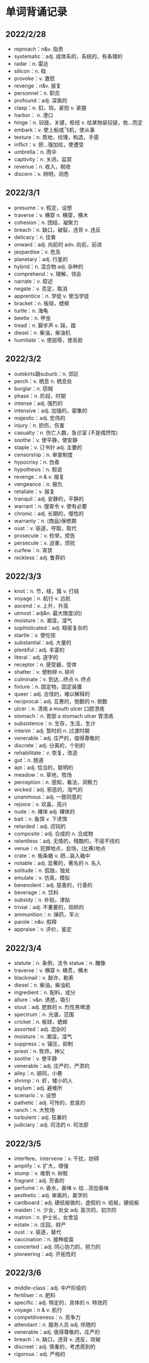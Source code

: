 # 单词背诵记录

## 2022/2/28

* reproach：n&v. 指责
* systematic：adj. 成体系的，系统的，有条理的
* radar：n. 雷达
* silicon：n. 硅
* provoke：v. 激怒
* revenge：n&v. 报复
* personnel：n. 职员
* profound：adj. 深奥的
* clasp：n. 扣，钩，紧抱 v. 紧握
* harbor： n. 港口
* hinge：n. 铰链，关键，枢纽 v. 给某物装铰链，依...而定
* embark：v. 使上船或飞机，使从事
* texture：n. 质地，纹理，构造，手感
* inflict：v. 把...强加给，使遭受
* umbrella：n. 雨伞
* captivity：n. 关闭，监禁
* revenue：n. 收入，税收
* discern：v. 辨明，洞悉

## 2022/3/1

* presume：v. 假定，设想
* traverse：v. 横穿 n. 横穿，横木
* cohesion：n. 团结，凝聚力
* breach：n. 缺口，破裂，违背 v. 违反
* delicacy：n. 佳肴
* onward：adj. 向前的 adv. 向前，前进
* jeopardise：v. 危及
* planetary：adj. 行星的
* hybrid：n. 混合物 adj. 杂种的
* comprehend：v. 理解，领会
* narrate：v. 叙述
* negate：v. 否定，取消
* apprentice：n. 学徒 v. 使当学徒
* bracket：n. 板球，蟋蟀
* turtle：n. 海龟
* beetle：n. 甲虫
* tread：n. 脚步声 v. 踩，踏
* diesel：n. 柴油，柴油机
* humiliate：v. 使屈辱，使丢脸

## 2022/3/2

* outskirts跟suburb：n. 郊区
* perch：v. 栖息 n. 栖息处
* burglar：n. 窃贼
* phase：n. 阶段，时期
* intense：adj. 强烈的
* intensive：adj. 加强的，密集的
* majestic：adj. 宏伟的
* injury：n. 损伤，伤害
* casualty：n. 伤亡人数，急诊室 (不是偶然性)
* soothe：v. 使平静，使安静
* staple：v. 订书针 adj. 主要的
* censorship：n. 审查制度
* hypocrisy：n. 伪善
* hypothesis：n. 假说
* revenge：n & v. 报复
* vengeance：n. 报仇
* retaliate：v. 报复
* tranquil：adj. 安静的，平静的
* warrant：n. 搜查令 v. 使有必要
* chronic：adj. 长期的，慢性的
* warranty：n. (商品)保修期
* oust：v. 驱逐，夺取，取代
* prosecute：v. 检举，控告
* persecute：v. 迫害，烦扰
* curfew：n. 宵禁
* reckless：adj. 鲁莽的

## 2022/3/3

* knot：n. 节，结，簇 v. 打结
* voyage：n. 航行 v. 远航
* ascend：v. 上升，升高
* utmost：adj&n. 最大限度(的)
* moisture：n. 潮湿，湿气
* sophisticated：adj. 精密复杂的
* startle：v. 使吃惊
* substantial：adj. 大量的
* plentiful：adj. 丰富的
* literal：adj. 逐字的
* receptor：n. 感受器，受体
* shatter：v. 使粉碎 n. 碎片
* culminate：v. 到达...终点 n. 终点
* fixture：n. 固定物，固定装置
* queer：adj. 古怪的，难以解释的
* reciprocal：adj. 互惠的，倒数的 n. 倒数
* ulcer：n. 溃疡                     a mouth ulcer 口腔溃疡
* stomach：n. 胃部               a stomach ulcer 胃溃疡
* subsistence：n. 生存，生活，生计
* interim：adj. 暂时的 n. 过渡时期
* venerable：adj. 庄严的，值得尊敬的
* discrete：adj. 分离的，个别的
* rehabilitate：v. 恢复，改造
* gut：n. 肠道
* apt：adj. 恰当的，聪明的
* meadow：n. 草地，牧场
* perception：n. 感知，看法，洞察力
* wicked：adj. 邪恶的，淘气的
* unanimous：adj. 一致同意的
* rejoice：v. 欢喜，高兴
* nude：n. 裸体 adj. 裸体的
* bait：n. 鱼饵 v. 下诱饵
* retarded：adj. 迟钝的
* composite：adj. 合成的 n. 合成物
* relentless：adj. 无情的，残酷的，不屈不挠的
* venue：n. 犯罪地点，会场，(比赛)地点
* crate：n. 板条箱 v. 把...装入箱中
* notable：adj. 显著的，著名的 n. 名入
* solitude：n. 孤独，独处
* emulate：v. 仿真，模拟
* benevolent：adj. 慈善的，行善的
* beverage：n. 饮料
* subsidy：n. 补贴，津贴
* trivial：adj. 不重要的，琐碎的
* ammunition：n. 弹药，军火
* parole：n&v. 假释
* appraise：v. 评价，鉴定

## 2022/3/4

* statute：n. 条例，法令        statue：n. 雕像
* traverse：v. 横穿 n. 横贯，横木
* blackmail：v. 敲诈，勒索
* diesel：n. 柴油，柴油机
* ingredient：n. 配料，成分
* allure：v&n. 诱惑，吸引
* stout：adj. 肥胖的 n. 烈性黑啤酒
* spectrum：n. 光谱，范围
* cricket：n. 板球，蟋蟀
* assorted：adj. 混杂的
* moisture：n. 潮湿，湿气
* suppress：v. 镇压，抑制
* priest：n. 牧师，神父
* soothe：v. 使平静
* venerable：adj. 庄严的，严肃的
* alley：n. 胡同，小巷
* shrimp：n. 虾，矮小的人
* asylum：adj. 避难所
* scenario：v. 设想
* pathetic：adj. 可怜的，悲哀的
* ranch：n. 大牧场
* turbulent：adj. 狂暴的
* judiciary：adj. 司法的 n. 司法部

## 2022/3/5

* interfere、intervene：v. 干扰，妨碍
* amplify：v. 扩大，增强
* stump：v. 难倒 n. 树桩
* fragrant：adj. 芳香的
* perfume：n. 香水，香味 v. 给...添加香味
* aesthetic：adj. 审美的，美学的
* cardboard：adj. 硬纸板做的，虚假的 n. 纸板，硬纸板
* maiden：n. 少女，处女 adj. 首次的，初次的 
* matron：n. 护士长，女舍监
* estate：n. 庄园，财产
* oust：v. 驱逐，替代
* vaccination：n. 接种疫苗
* concerted：adj. 同心协力的，努力的
* pioneering：adj. 开拓性的

## 2022/3/6

* middle-class：adj. 中产阶级的
* fertiliser：n. 肥料
* specific：adj. 特定的，具体的 n. 特效药
* voyage：n & v. 航行
* competitiveness：n. 竞争力
* attendant：n. 服务人员 adj. 伴随的
* venerable：adj. 值得尊敬的，庄严的
* breach：n. 缺口，违背 v. 违反，攻破
* discreet：adj. 慎重的，考虑周到的
* rigorous：adj. 严格的



